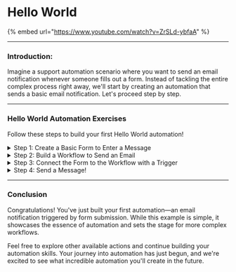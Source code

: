 # Hello World

{% embed url="https://www.youtube.com/watch?v=ZrSLd-ybfaA" %}

***

### **Introduction:**

Imagine a support automation scenario where you want to send an email notification whenever someone fills out a form. Instead of tackling the entire complex process right away, we'll start by creating an automation that sends a basic email notification. Let's proceed step by step.

***

### Hello World Automation Exercises

Follow these steps to build your first Hello World automation!

<details>

<summary>Step 1: Create a Basic Form to Enter a Message</summary>

**Add a Form**

1. **Go to** _Automations_ → _Forms_ in the menu.
2. **Click** _Add_ at the top right to add a new Form.
3. **Type** _Hello World Form_ for the name.
4. **Click** Submit.

**Add a Text Input field**

1. **Drag and Drop** a _Text Input_ field.
2. **Click** on the field to open the field settings.
3. **Type** "send\_message" for the _Field Name_.
4. **Replace** the default _Field Label_ text with "Send Message".
5. **Type** "Type in a message to send here" for the _Field Description_ text.
6. **Click** the _Required_ checkbox.

**Save the form**

1. **Click** the _Save_ button at the top right of the form builder.
2. **Click** _Submit_ on the pop-up to confirm.

</details>

<details>

<summary>Step 2: Build a Workflow to Send an Email</summary>

**Create a New Workflow**

1. **Go to** _Automations_ → _Workflows_ in the menu.
2. **Click** _Create_ at the top right to add a new Workflow.
3. **Type** _Hello World Workflow_ for the name.
4. **Click** Submit.

**Add the Starting&#x20;**_**Noop**_**&#x20;Action to the Canvas**

1. **Open** the _Core_ section in the left Actions menu.
2. **Drag and Drop** the _noop_ action to the Workflow Canvas.
3. **Replace** the default _core\_noop_ name with _send\_message_.
4. **Type** "This action starts the workflow" for the _Description_.

**Add a&#x20;**_**sendmail**_ **Action to Send the Message**

1. **Open** the _Core_ section in the left Actions menu if it's not already open.
2. **Drag and Drop** the _sendmail_ action to the Workflow Canvas.
3. **Replace** the default _core\_sendmail_ name with _to\_email_.
4. **Type** "This action sends the email" for the _Description_.
5. **Type** the following for the next several fields:
   * Sender: noreply@rewst.io
   * Recipient: Your own email
   * Subject: Hello World
   * title: This is a Test

**Add Basic Jinja to Reference the Form Input.**

1. **Click** on the Jinja editor button next to the _message_ field.
2. **Type** the following to reference what we type in the form:

```django
{{ CTX.send_message }}
```

3. **Close** the editor.

**Create a Transition**

1. **Click and Drag** the transition from the _noop_ action to the _sendmail_ action.
   * To do this, you will need to hover over the gray circle under the _On Success_ section of the _noop_ action.

**Publish to Save the Workflow**

1. **Click** _Publish_ to save the Workflow.
2. **Click** _Submit_ on the pop-up to confirm.

</details>

<details>

<summary>Step 3: Connect the Form to the Workflow with a Trigger</summary>

**Add a Form Trigger**

1. **Click** the _Add Trigger_ button at the top menu.
2. **Type** "Hello World Trigger" in the _Name_ field.
3. **Click** the _Enabled_ slider.
4. **Choose** _Core - Form Submission_ for the _Trigger Type_.
   * You can type _form_ to see the option.
5. **Choose** the _Hello World Form_ form under _Trigger Parameters_ → _Form_.
6. **Click** Submit at the bottom.

**Save the Workflow**

1. **Click** _Publish_ to save the Workflow with the new Trigger and Configuration.
2. **Click** _Submit_ on the pop-up to confirm.

</details>

<details>

<summary>Step 4: Send a Message!</summary>

**View the Form URL**

1. **Click** the _View Direct URLs_ button next to _Dynamic Form URL_.
   * If the Trigger isn't still open then click _Edit Trigger_ at the top menu next to our Form Trigger
2. **Click** on the link.

**Send Hello World!**

1. **Type** "Hello World!" in the form field.
2. **Click** _Submit_.

</details>

***

### Conclusion

Congratulations! You've just built your first automation—an email notification triggered by form submission. While this example is simple, it showcases the essence of automation and sets the stage for more complex workflows.

Feel free to explore other available actions and continue building your automation skills. Your journey into automation has just begun, and we're excited to see what incredible automation you'll create in the future.
